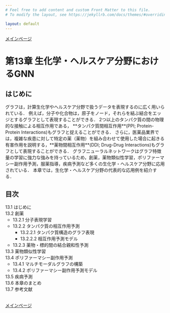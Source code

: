 ```yaml
---
# Feel free to add content and custom Front Matter to this file.
# To modify the layout, see https://jekyllrb.com/docs/themes/#overriding-theme-defaults

layout: default
---
```

<a href="./">メインページ</a>
<h1>第13章 生化学・ヘルスケア分野におけるGNN</h1>

<h2>はじめに</h2>
グラフは，計算生化学やヘルスケア分野で扱うデータを表現するのに広く用いられている． 例えば，分子や化合物は，原子をノード，それらを結ぶ結合をエッジとするグラフとして表現することができる． 2つ以上のタンパク質の間の物理的な接触による相互作用である， **タンパク質間相互作用**(PPI; Protein-Protein Interactions)もグラフと捉えることができる． さらに，医薬品業界では，複雑な疾患に対して特定の薬（薬物）を組み合わせて使用した場合に起きる有害作用を説明する，**薬物間相互作用**(DDI; Drug-Drug Interactions)もグラフとして表現することができる． グラフニューラルネットワークはグラフ特徴量の学習に強力な強みを持っているため，創薬，薬物類似性学習，ポリファーマシー副作用予測，服薬指導，疾病予測など多くの生化学・ヘルスケア分野に応用されている． 本章では，生化学・ヘルスケア分野の代表的な応用例を紹介する．

<h2>目次</h2>
<ul style="list-style-type: none; padding-left:0;">
  <li>13.1 はじめに</li>
  <li>13.2 創薬
    <ul>
      <li>13.2.1 分子表現学習</li>
      <li>13.2.2 タンパク質の相互作用予測
        <ul>
          <li>13.2.2.1 タンパク質構造のグラフ表現</li>
          <li>13.2.2.2 相互作用予測モデル</li>
        </ul>
      </li>
      <li>13.2.3 薬物・標的間の結合親和性予測</li>
    </ul>
  </li>
  <li>13.3 薬物類似性学習</li>
  <li>13.4 ポリファーマシー副作用予測
    <ul>
      <li>13.4.1 マルチモーダルグラフの構築</li>
      <li>13.4.2 ポリファーマシー副作用予測モデル</li>
    </ul>
  </li>
  <li>13.5 疾病予測</li>
  <li>13.6 本章のまとめ</li>
  <li>13.7 参考文献</li>
</ul>
<br>
<a href="./">メインページ</a>

